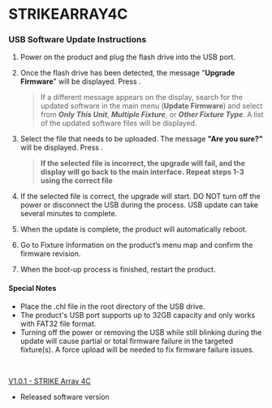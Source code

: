 # STRIKEARRAY4C

### USB Software Update Instructions
1. Power on the product and plug the flash drive into the USB port.
2. Once the flash drive has been detected, the message "**Upgrade Firmware**" will be displayed. Press **<ENTER>**.
   >If a different message appears on the display, search for the updated software in the main menu (**Update Firmware**) and select from ***Only This Unit***, ***Multiple Fixture***, or ***Other Fixture Type***. A list of the updated software files will be displayed.
3. Select the file that needs to be uploaded. The message **"Are you sure?"** will be displayed. Press **<ENTER>**.
   >**If the selected file is incorrect, the upgrade will fail, and the display will go back to the main interface.**
   >**Repeat steps 1-3 using the correct file**

4. If the selected file is correct, the upgrade will start. DO NOT turn off the power or disconnect the USB during the process. USB update can take several minutes to complete.
5. When the update is complete, the product will automatically reboot.
6. Go to Fixture Information on the product’s menu map and confirm the firmware revision.
7. When the boot-up process is finished, restart the product.

#### Special Notes
* Place the .chl file in the root directory of the USB drive.
* The product's USB port supports up to 32GB capacity and only works with FAT32 file format.
* Turning off the power or removing the USB while still blinking during the update will cause partial or total firmware failure in the targeted fixture(s). A force upload will be needed to fix firmware failure issues.


&nbsp;  

[V1.0.1 - STRIKE Array 4C](https://github.com/Chauvet-Pro/STRIKEARRAY4C/blob/5ed9f00556d0e4923e88baf0b694421d1b69520a/Firmware/V1.0.1_04-29-24.zip)
- Released software version
